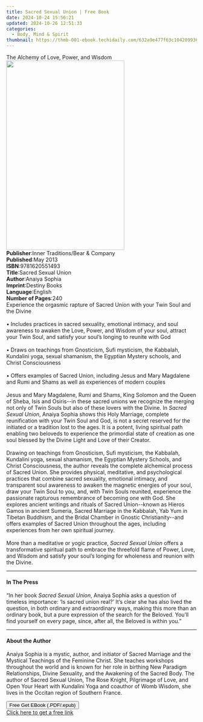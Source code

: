 ```yaml
---
title: Sacred Sexual Union | Free Book
date: 2024-10-24 15:56:21
updated: 2024-10-26 12:51:33
categories:
  - Body, Mind & Spirit
thumbnail: https://thmb-001-ebook.techidaily.com/632a9e477f63c104209936e3e2972c902a94e46c56d34fdb7a6c66cc347af142.jpg
---
```

<main id="book-container">
  <div class="flex flex-col">
    <div class="book-brief flex-1 py-6 px-4 sm:p-6 md:py-10 md:px-8">
      <!-- brief-->
      <div class="book-brief-main">The Alchemy of Love, Power, and Wisdom</div>
    </div>
    <div
      class="book-meta-info flex-1 grid gap-4 col-start-1 col-end-3 row-start-1 sm:mb-6 sm:grid-cols-4 lg:gap-6 lg:col-start-2 lg:row-end-6 lg:row-span-6 lg:mb-0"
    >
      <div
        class="book-meta-info-left place-content-center mt-4 p-4 text-sm leading-6 col-start-2 col-span-2 dark:text-slate-400"
      >
        <img
          class="w-full h-500 object-cover rounded-lg sm:h-255 sm:col-span-2 lg:col-span-full"
          src="https://img-001-ebook.techidaily.com/a8f2ec0028992924224a116acccf317552c217ded2277e4fdee3044805d3d744.jpg"
          alt=""
          width="312"
          height="500"
        />
      </div>
      <div
        class="book-meta-info-right mt-2 col-start-1 row-start-2 col-span-3 self-center"
      >
        <!-- meta data  -->
        <div class="flex flex-col px-4 md:px-8">
          <div class="flex-1">
            <strong>Publisher</strong>:<span class="px-2"
              >Inner Traditions/Bear &amp; Company</span
            >
          </div>
          <div class="flex-1">
            <strong>Published</strong>:<span class="px-2">May 2013</span>
          </div>
          <div class="flex-1">
            <strong>ISBN</strong>:<span class="px-2">9781620551493</span>
          </div>
          <div class="flex-1">
            <strong>Title</strong>:<span class="px-2">Sacred Sexual Union</span>
          </div>
          <div class="flex-1">
            <strong>Author</strong>:<span class="px-2">Anaiya Sophia</span>
          </div>
          <div class="flex-1">
            <strong>Imprint</strong>:<span class="px-2">Destiny Books</span>
          </div>
          <div class="flex-1">
            <strong>Language</strong>:<span class="px-2">English</span>
          </div>
          <div class="flex-1">
            <strong>Number of Pages</strong>:<span class="px-2">240</span>
          </div>
        </div>
      </div>
    </div>
    <div class="book-description flex-1 py-6 px-4 sm:p-6 md:py-10 md:px-8">
      <div class="book-description-main">
        <div accordion-content="" id="description">
          Experience the orgasmic rapture of Sacred Union with your Twin Soul
          and the Divine <br />
          <br />• Includes practices in sacred sexuality, emotional intimacy,
          and soul awareness to awaken the Love, Power, and Wisdom of your soul,
          attract your Twin Soul, and satisfy your soul’s longing to reunite
          with God <br />
          <br />• Draws on teachings from Gnosticism, Sufi mysticism, the
          Kabbalah, Kundalini yoga, sexual shamanism, the Egyptian Mystery
          schools, and Christ Consciousness <br />
          <br />• Offers examples of Sacred Union, including Jesus and Mary
          Magdalene and Rumi and Shams as well as experiences of modern couples
          <br />
          <br />Jesus and Mary Magdalene, Rumi and Shams, King Solomon and the
          Queen of Sheba, Isis and Osiris--in these sacred unions we recognize
          the merging not only of Twin Souls but also of these lovers with the
          Divine. In <i>Sacred Sexual Union</i>, Anaiya Sophia shows this Holy
          Marriage, complete reunification with your Twin Soul and God, is not a
          secret reserved for the initiated or a tradition lost to the ages. It
          is a potent, living spiritual path enabling two beloveds to experience
          the primordial state of creation as one soul blessed by the Divine
          Light and Love of their Creator. <br />
          <br />Drawing on teachings from Gnosticism, Sufi mysticism, the
          Kabbalah, Kundalini yoga, sexual shamanism, the Egyptian Mystery
          Schools, and Christ Consciousness, the author reveals the complete
          alchemical process of Sacred Union. She provides physical, meditative,
          and psychological practices that combine sacred sexuality, emotional
          intimacy, and transparent soul awareness to awaken the magnetic
          energies of your soul, draw your Twin Soul to you, and, with Twin
          Souls reunited, experience the passionate rapturous remembrance of
          becoming one with God. She explores ancient writings and rituals of
          Sacred Union--known as Hieros Gamos in ancient Sumeria, Sacred
          Marriage in the Kabbalah, Yab Yum in Tibetan Buddhism, and the Bridal
          Chamber in Gnostic Christianity--and offers examples of Sacred Union
          throughout the ages, including experiences from her own spiritual
          journey. <br />
          <br />More than a meditative or yogic practice,
          <i>Sacred Sexual Union</i> offers a transformative spiritual path to
          embrace the threefold flame of Power, Love, and Wisdom and satisfy
          your soul’s longing for wholeness and reunion with the Divine.
        </div>
        <div class="accordion-fader"></div>
      </div>
    </div>
    <div class="book-excerpts flex-1 py-6 px-4 sm:p-6 md:py-10 md:px-8">
      <!-- excerpts-->
      <div class="book-excerpts-main">
        <hr />
        <h4 class="placeholder placeholder-heading">
          <span>In The Press</span>
        </h4>
        <p>
          “In her book <i>Sacred Sexual Union</i>, Anaiya Sophia asks a question
          of timeless importance: ‘Is sacred union real?’ It’s clear she has
          also lived the question, in both ordinary and extraordinary ways,
          making this more than an ordinary book, but a pure expression of the
          search for the Beloved. You’ll find yourself on every page, since,
          after all, the Beloved is within you.”
        </p>
      </div>
    </div>
    <div class="book-about-author flex-1 py-6 px-4 sm:p-6 md:py-10 md:px-8">
      <!-- about author-->
      <div class="book-main-author-main">
        <hr />
        <h4 class="placeholder placeholder-heading">
          <span>About the Author</span>
        </h4>
        <p>
          Anaiya Sophia is a mystic, author, and initiator of Sacred Marriage
          and the Mystical Teachings of the Feminine Christ. She teaches
          workshops throughout the world and is known for her role in birthing
          New Paradigm Relationships, Divine Sexuality, and the Awakening of the
          Sacred Body. The author of Sacred Sexual Union, The Rose Knight,
          Pilgrimage of Love, and Open Your Heart with Kundalini Yoga and
          coauthor of Womb Wisdom, she lives in the Occitan region of Southern
          France.
        </p>
      </div>
    </div>
    <div class="book-free-get flex-1 py-6 px-4 sm:p-6 md:py-10 md:px-8">
      <button
        id="btn-free-get"
        class="bg-blue-500 hover:bg-blue-700 text-white font-bold py-2 px-4 rounded"
      >
        Free Get EBook (.PDF/.epub)
      </button>
      <div id="countdown-display" class="px-2 text-lg mt-2"></div>
      <a
        id="free-link"
        class="hidden bg-blue-500 hover:bg-blue-700 text-white font-bold py-2 px-4 rounded"
        href="https://www.ebooks.com/en-us/book/95782709/sacred-sexual-union/anaiya-sophia/"
        target="_blank"
        >Click here to get a free link</a
      >
    </div>
    <script>
      let countdownTime = 0;
      let countdownInterval = null;
      document
        .getElementById('btn-free-get')
        .addEventListener('click', startCountdown);
      function startCountdown() {
        countdownTime = new Date().getTime() + 60000 * 3;
        countdownInterval = setInterval(updateCountdown, 1000);
        document.getElementById('btn-free-get').disabled = true;
        document
          .getElementById('btn-free-get')
          .classList.add('bg-gray-500', 'cursor-not-allowed');
      }
      function updateCountdown() {
        let currentTime = new Date().getTime();
        let timeLeft = countdownTime - currentTime;
        let secondsLeft = Math.floor(timeLeft / 1000);
        document.getElementById('countdown-display').innerHTML =
          `Remaining time: ${secondsLeft} seconds.`;
        if (secondsLeft <= 0) {
          clearInterval(countdownInterval);
          document.getElementById('btn-free-get').classList.add('hidden');
          document.getElementById('free-link').classList.remove('hidden');
          document.getElementById('countdown-display').innerHTML = '';
        }
      }
    </script>
  </div>
</main>
